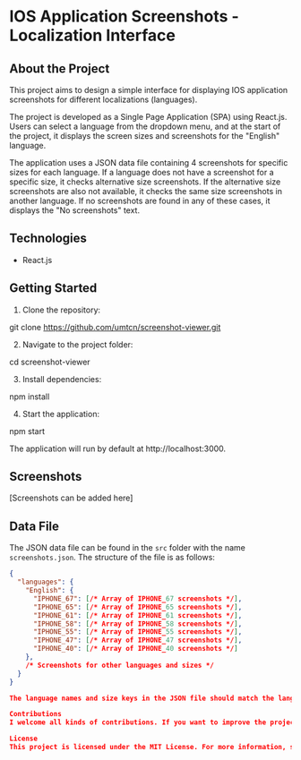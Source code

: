 # IOS Application Screenshots - Localization Interface

## About the Project

This project aims to design a simple interface for displaying IOS application screenshots for different localizations (languages).

The project is developed as a Single Page Application (SPA) using React.js. Users can select a language from the dropdown menu, and at the start of the project, it displays the screen sizes and screenshots for the "English" language.

The application uses a JSON data file containing 4 screenshots for specific sizes for each language. If a language does not have a screenshot for a specific size, it checks alternative size screenshots. If the alternative size screenshots are also not available, it checks the same size screenshots in another language. If no screenshots are found in any of these cases, it displays the "No screenshots" text.

## Technologies

- React.js

## Getting Started

1. Clone the repository:

git clone https://github.com/umtcn/screenshot-viewer.git

2. Navigate to the project folder:

cd screenshot-viewer

3. Install dependencies:

npm install

4. Start the application:

npm start

The application will run by default at http://localhost:3000.

## Screenshots

[Screenshots can be added here]

## Data File

The JSON data file can be found in the `src` folder with the name `screenshots.json`. The structure of the file is as follows:

```json
{
  "languages": {
    "English": {
      "IPHONE_67": [/* Array of IPHONE_67 screenshots */],
      "IPHONE_65": [/* Array of IPHONE_65 screenshots */],
      "IPHONE_61": [/* Array of IPHONE_61 screenshots */],
      "IPHONE_58": [/* Array of IPHONE_58 screenshots */],
      "IPHONE_55": [/* Array of IPHONE_55 screenshots */],
      "IPHONE_47": [/* Array of IPHONE_47 screenshots */],
      "IPHONE_40": [/* Array of IPHONE_40 screenshots */]
    },
    /* Screenshots for other languages and sizes */
  }
}

The language names and size keys in the JSON file should match the languages and sizes used in the project. Screenshots should be specified as arrays. If there are no screenshots for a particular size, the respective field can be an empty array.

Contributions
I welcome all kinds of contributions. If you want to improve the project or fix any issues, please open a Pull Request.

License
This project is licensed under the MIT License. For more information, see the LICENSE file.
